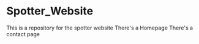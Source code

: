 # Spotter_Website
This is a repository for the spotter website
There's a Homepage
There's a contact page
